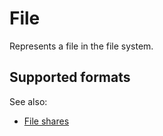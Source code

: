 <!-- TITLE: File -->
<!-- SUBTITLE: -->

# File

Represents a file in the file system.

## Supported formats

See also:

* [File shares](file-shares.md)